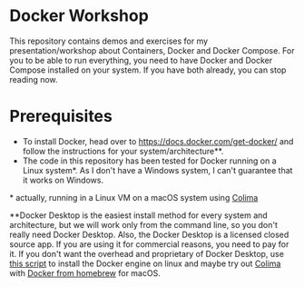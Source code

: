 # Docker Workshop

This repository contains demos and exercises for my presentation/workshop about Containers, Docker and Docker Compose.
For you to be able to run everything, you need to have Docker and Docker Compose installed on your system. If you have
both already, you can stop reading now.

# Prerequisites

- To install Docker, head over to https://docs.docker.com/get-docker/ and follow the instructions for your
  system/architecture**.
- The code in this repository has been tested for Docker running on a Linux
  system*. As I don't have a Windows system, I can't guarantee that it works on Windows.

&ast; actually, running in a Linux VM on a macOS system using [Colima](https://github.com/abiosoft/colima)

&ast;&ast;Docker Desktop is the easiest install method for every system and architecture, but we will work
only from the command line, so you
don't really need Docker Desktop. Also, the Docker Desktop is a licensed closed source app. If you are using it for
commercial reasons, you need to pay for it.
If you don't want the overhead and proprietary of Docker Desktop,
use [this script]('https://get.docker.com/') to install the Docker engine on linux and maybe try
out [Colima]('https://github.com/abiosoft/colima)
with [Docker from homebrew]('https://github.com/abiosoft/colima?tab=readme-ov-file#docker') for macOS.